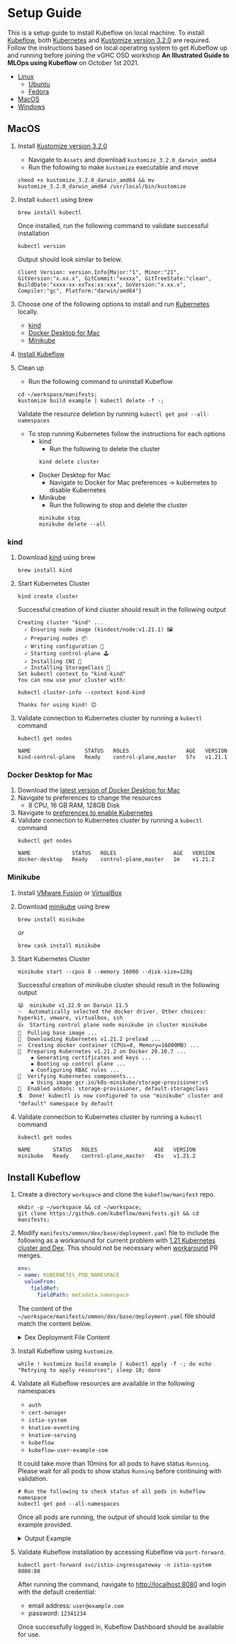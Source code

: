 # Setup Guide

This is a setup guide to install Kubeflow on local machine. To install [Kubeflow](https://www.kubeflow.org/),
both [Kubernetes](https://kubernetes.io/docs/concepts/overview/what-is-kubernetes/)
and [Kustomize version 3.2.0](https://kustomize.io/) are required. Follow the instructions based on local operating
system to get Kubeflow up and running before joining the vGHC OSD workshop
**An Illustrated Guide to MLOps using Kubeflow** on October 1st 2021.

- [Linux]()
    - [Ubuntu]()
    - [Fedora]()
- [MacOS](#macos)
- [Windows]()

## MacOS

1. Install [Kustomize version 3.2.0](https://github.com/kubernetes-sigs/kustomize/releases/tag/v3.2.0)
    - Navigate to `Assets` and download `kustomize_3.2.0_darwin_amd64`
    - Run the following to make `kustomize` executable and move
    ```
    chmod +x kustomize_3.2.0_darwin_amd64 && mv kustomize_3.2.0_darwin_amd64 /usr/local/bin/kustomize
    ```
1. Install `kubectl` using brew
   ```
   brew install kubectl 
   ```

   Once installed, run the following command to validate successful installation
   ```
   kubectl version
   ```

   Output should look similar to below.
   ```
   Client Version: version.Info{Major:"1", Minor:"21", GitVersion:"x.xx.x", GitCommit:"xxxxx", GitTreeState:"clean", BuildDate:"xxxx-xx-xxTxx:xx:xxx", GoVersion:"x.xx.x", Compiler:"gc", Platform:"darwin/amd64"}
   ```
1. Choose one of the following options to install and run [Kubernetes](https://kubernetes.io/) locally.
    - [kind](#kind)
    - [Docker Desktop for Mac](#docker-desktop-for-mac)
    - [Minikube]()
1. [Install Kubeflow](#install-kubeflow)
1. Clean up
    - Run the following command to uninstall Kubeflow
    ```
    cd ~/workspace/manifests;
    kustomize build example | kubectl delete -f -;
    ```
   Validate the resource deletion by running `kubectl get pod --all-namespaces`

    - To stop running Kubernetes follow the instructions for each options
        - kind
            - Run the following to delete the cluster
            ```
            kind delete cluster
            ```
        - Docker Desktop for Mac
            - Navigate to Docker for Mac preferences -> kubernetes to disable Kubernetes
        - Minikube
            - Run the following to stop and delete the cluster
            ```
            minikube stop
            minikube delete --all
            ```

### kind

1. Download [kind](https://kind.sigs.k8s.io/) using brew
   ```
   brew install kind
   ```
1. Start Kubernetes Cluster
   ```
   kind create cluster
   ```
   Successful creation of kind cluster should result in the following output
   ```
   Creating cluster "kind" ...
     ✓ Ensuring node image (kindest/node:v1.21.1) 🖼
     ✓ Preparing nodes 📦
     ✓ Writing configuration 📜
     ✓ Starting control-plane 🕹️
     ✓ Installing CNI 🔌
     ✓ Installing StorageClass 💾
   Set kubectl context to "kind-kind"
   You can now use your cluster with:

   kubectl cluster-info --context kind-kind

   Thanks for using kind! 😊
   ```
1. Validate connection to Kubernetes cluster by running a `kubectl` command
   ```
   kubectl get nodes
   
   NAME                 STATUS   ROLES                  AGE   VERSION
   kind-control-plane   Ready    control-plane,master   57s   v1.21.1
   ```

### Docker Desktop for Mac

1. Download the [latest version of Docker Desktop for Mac](https://docs.docker.com/docker-for-mac/install/)
1. Navigate to preferences to change the resources
    - 8 CPU, 16 GB RAM, 128GB Disk
1. Navigate to [preferences to enable Kubernetes](https://docs.docker.com/desktop/kubernetes/#enable-kubernetes)
1. Validate connection to Kubernetes cluster by running a `kubectl` command
   ```
   kubectl get nodes
   
   NAME             STATUS   ROLES                  AGE   VERSION
   docker-desktop   Ready    control-plane,master   1m    v1.21.2
   ```

### Minikube

1. Install [VMware Fusion](https://www.vmware.com/products/fusion.html) or [VirtualBox](https://www.virtualbox.org/wiki/Downloads)

1. Download [minikube](https://minikube.sigs.k8s.io/docs/) using brew
   ```
   brew install minikube
   ```
   or
   ```
   brew cask install minikube
   ```
1. Start Kubernetes Cluster
   ```
   minikube start --cpus 8 --memory 16000 --disk-size=128g
   ```
   Successful creation of minikube cluster should result in the following output
   ```
   😄  minikube v1.22.0 on Darwin 11.5
   ✨  Automatically selected the docker driver. Other choices: hyperkit, vmware, virtualbox, ssh
   👍  Starting control plane node minikube in cluster minikube
   🚜  Pulling base image ...
   💾  Downloading Kubernetes v1.21.2 preload ...
   🔥  Creating docker container (CPUs=8, Memory=16000MB) ...
   🐳  Preparing Kubernetes v1.21.2 on Docker 20.10.7 ...
       ▪ Generating certificates and keys ...
       ▪ Booting up control plane ...
       ▪ Configuring RBAC rules ...
   🔎  Verifying Kubernetes components...
       ▪ Using image gcr.io/k8s-minikube/storage-provisioner:v5
   🌟  Enabled addons: storage-provisioner, default-storageclass
   🏄  Done! kubectl is now configured to use "minikube" cluster and "default" namespace by default
   ```
1. Validate connection to Kubernetes cluster by running a `kubectl` command
   ```
   kubectl get nodes
   
   NAME       STATUS   ROLES                  AGE   VERSION
   minikube   Ready    control-plane,master   45s   v1.21.2
   ```

## Install Kubeflow

1. Create a directory `workspace` and clone the `kubeflow/manifest` repo.
    ```
    mkdir -p ~/workspace && cd ~/workspace;
    git clone https://github.com/kubeflow/manifests.git && cd manifests;
    ```
1. Modify `manifests/ommon/dex/base/deployment.yaml` file to include the following as a workaround for current problem
   with [1.21 Kubernetes cluster and Dex](https://github.com/dexidp/dex/issues/2082). This should not be necessary
   when [workaround](https://github.com/kubeflow/manifests/pull/1883)
   PR merges.
    ```yaml
    env:
    - name: KUBERNETES_POD_NAMESPACE
      valueFrom:
        fieldRef:
          fieldPath: metadata.namespace
    ```

   The content of the `~/workspace/manifests/ommon/dex/base/deployment.yaml` file should match the content below.
    <details>
        <summary>Dex Deployment File Content</summary>

         apiVersion: apps/v1
         kind: Deployment
         metadata:
           labels:
             app: dex
           name: dex
         spec:
           replicas: 1
           selector:
             matchLabels:
                 app: dex
           template:
             metadata:
               labels:
                 app: dex
             spec:
               serviceAccountName: dex
               containers:
               - image: quay.io/dexidp/dex:v2.22.0
                 name: dex
                 command: ["dex", "serve", "/etc/dex/cfg/config.yaml"]
                 ports:
                 - name: http
                   containerPort: 5556
                 volumeMounts:
                 - name: config
                   mountPath: /etc/dex/cfg
                 envFrom:
                   - secretRef:
                       name: dex-oidc-client
                 env:
                   - name: KUBERNETES_POD_NAMESPACE
                     valueFrom:
                       fieldRef:
                         fieldPath: metadata.namespace
               volumes:
               - name: config
                 configMap:
                   name: dex
                   items:
                   - key: config.yaml
                     path: config.yaml
    </details>
1. Install Kubeflow using `kustomize`.
    ```
    while ! kustomize build example | kubectl apply -f -; do echo "Retrying to apply resources"; sleep 10; done
    ```
1. Validate all Kubeflow resources are available in the following namespaces
    - `auth`
    - `cert-manager`
    - `istio-system`
    - `knative-eventing`
    - `knative-serving`
    - `kubeflow`
    - `kubeflow-user-example-com`

   It could take more than 10mins for all pods to have status `Running`. Please wait for all pods to show
   status `Running` before continuing with validation.
    ```
    # Run the following to check status of all pods in kubeflow namespace
    kubectl get pod --all-namespaces
    ```

   Once all pods are running, the output of should look similar to the example provided.
    <details>
        <summary>Output Example</summary>

        auth                        dex-5ddf47d88d-ztwtn                                        1/1     Running   1          12m
        cert-manager                cert-manager-7dd5854bb4-sqb84                               1/1     Running   0          12m
        cert-manager                cert-manager-cainjector-64c949654c-z5lqn                    1/1     Running   0          12m
        cert-manager                cert-manager-webhook-6b57b9b886-xj8fn                       1/1     Running   0          12m
        istio-system                authservice-0                                               1/1     Running   0          12m
        istio-system                cluster-local-gateway-75cb7c6c88-9h7fr                      1/1     Running   0          12m
        istio-system                istio-ingressgateway-79b665c95-65dmp                        1/1     Running   0          12m
        istio-system                istiod-86457659bb-p26cm                                     1/1     Running   0          12m
        knative-eventing            eventing-controller-575584745f-6td4n                        1/1     Running   0          12m
        knative-eventing            eventing-webhook-6d6f75c565-jpnsh                           1/1     Running   0          12m
        knative-eventing            imc-controller-c8d86c869-fr9x2                              1/1     Running   0          12m
        knative-eventing            imc-dispatcher-7bf75b8999-sjwb5                             1/1     Running   0          12m
        knative-eventing            mt-broker-controller-7778d47797-rj9g7                       1/1     Running   0          12m
        knative-eventing            mt-broker-filter-857c746446-mmv5h                           1/1     Running   0          12m
        knative-eventing            mt-broker-ingress-685cd6b57-v8fb5                           1/1     Running   0          12m
        knative-serving             activator-859796b66c-dj97n                                  2/2     Running   0          12m
        knative-serving             autoscaler-565454fb69-9xfm7                                 2/2     Running   0          12m
        knative-serving             controller-dd58865b5-cm2th                                  2/2     Running   0          12m
        knative-serving             istio-webhook-68fddcc567-48qmx                              2/2     Running   0          12m
        knative-serving             networking-istio-5664b9fb9c-6jbwq                           2/2     Running   1          12m
        knative-serving             webhook-6c8b54d9-jqfc4                                      2/2     Running   1          12m
        kube-system                 coredns-558bd4d5db-7spkm                                    1/1     Running   0          13m
        kube-system                 coredns-558bd4d5db-vqlp5                                    1/1     Running   0          13m
        kube-system                 etcd-docker-desktop                                         1/1     Running   0          13m
        kube-system                 kube-apiserver-docker-desktop                               1/1     Running   0          13m
        kube-system                 kube-controller-manager-docker-desktop                      1/1     Running   0          13m
        kube-system                 kube-proxy-nmcmh                                            1/1     Running   0          13m
        kube-system                 kube-scheduler-docker-desktop                               1/1     Running   0          13m
        kube-system                 storage-provisioner                                         1/1     Running   0          13m
        kube-system                 vpnkit-controller                                           1/1     Running   2          13m
        kubeflow-user-example-com   ml-pipeline-ui-artifact-767659f9df-rftfz                    2/2     Running   0          11m
        kubeflow-user-example-com   ml-pipeline-visualizationserver-6ff9f47c6b-nlsmg            2/2     Running   0          11m
        kubeflow                    admission-webhook-deployment-f5d8f47f8-pgf5k                1/1     Running   0          12m
        kubeflow                    cache-deployer-deployment-6dbb64ddcd-p5n8d                  2/2     Running   1          12m
        kubeflow                    cache-server-f84f6bdcc-kznxj                                2/2     Running   0          12m
        kubeflow                    centraldashboard-9846cbb75-2w8vb                            1/1     Running   0          12m
        kubeflow                    jupyter-web-app-deployment-bdfb5d69f-vp89j                  1/1     Running   0          12m
        kubeflow                    katib-controller-7b98cd6865-m88z2                           1/1     Running   0          12m
        kubeflow                    katib-db-manager-7f5f684dd5-5zc2k                           1/1     Running   0          12m
        kubeflow                    katib-mysql-85fc9c74b8-gl47p                                1/1     Running   0          12m
        kubeflow                    katib-ui-64fbdf4d94-l4dc7                                   1/1     Running   0          12m
        kubeflow                    kfserving-controller-manager-0                              2/2     Running   0          12m
        kubeflow                    kubeflow-pipelines-profile-controller-6cfd6bf9bd-r4bf6      1/1     Running   0          12m
        kubeflow                    metacontroller-0                                            1/1     Running   0          12m
        kubeflow                    metadata-envoy-deployment-95b58bbbb-89pql                   1/1     Running   0          12m
        kubeflow                    metadata-grpc-deployment-c8f784fdf-q52cv                    2/2     Running   3          12m
        kubeflow                    metadata-writer-76b6b98985-7hzqx                            2/2     Running   0          12m
        kubeflow                    minio-5b65df66c9-8j4c4                                      2/2     Running   0          12m
        kubeflow                    ml-pipeline-bdc789b68-df9mq                                 2/2     Running   3          12m
        kubeflow                    ml-pipeline-persistenceagent-6ff46967ff-s6w8l               2/2     Running   0          12m
        kubeflow                    ml-pipeline-scheduledworkflow-66bdf9948d-tx2xr              2/2     Running   0          12m
        kubeflow                    ml-pipeline-ui-57fdfc58cc-2h7zn                             2/2     Running   0          12m
        kubeflow                    ml-pipeline-viewer-crd-64dddf4597-xd8fx                     2/2     Running   1          12m
        kubeflow                    ml-pipeline-visualizationserver-77b748f8fd-xxddl            2/2     Running   0          12m
        kubeflow                    mpi-operator-d5bfb8489-5tg78                                1/1     Running   0          12m
        kubeflow                    mxnet-operator-6cffc568b7-ffq4m                             1/1     Running   0          12m
        kubeflow                    mysql-f7b9b7dd4-cqmsg                                       2/2     Running   0          12m
        kubeflow                    notebook-controller-deployment-68666bf45b-k7548             1/1     Running   0          12m
        kubeflow                    profiles-deployment-85cdbd8dd5-l42tj                        2/2     Running   0          12m
        kubeflow                    pytorch-operator-56bffbbd86-zqx9x                           2/2     Running   0          12m
        kubeflow                    tensorboard-controller-controller-manager-d7c68d6df-cxbg5   3/3     Running   1          12m
        kubeflow                    tensorboards-web-app-deployment-59ff4c7bd8-2c8zq            1/1     Running   0          12m
        kubeflow                    tf-job-operator-859885c8c4-dkf7b                            1/1     Running   0          12m
        kubeflow                    volumes-web-app-deployment-6457c9bcfc-bgvpt                 1/1     Running   0          12m
        kubeflow                    workflow-controller-67bf6d848b-wnk2h                        2/2     Running   1          12m
        kubeflow                    xgboost-operator-deployment-c6ddb584-22qml                  2/2     Running   1          12m
    </details>

1. Validate Kubeflow installation by accessing Kubeflow via `port-forward`.
    ```
    kubectl port-forward svc/istio-ingressgateway -n istio-system 8080:80
    ```
   After running the command, navigate to [http://localhost:8080](http://localhost:8080)
   and login with the default credential:
    - email address: `user@example.com`
    - password: `12341234`

   Once successfully logged in, Kubeflow Dashboard should be available for use.
